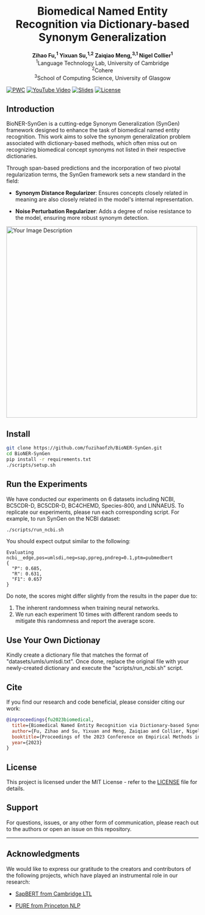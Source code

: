 # <div align="center">Biomedical Named Entity Recognition via Dictionary-based Synonym Generalization</div>
<div align="center"><b>Zihao Fu,<sup>1</sup> Yixuan Su,<sup>1,2</sup> Zaiqiao Meng,<sup>3,1</sup> Nigel Collier<sup>1</sup></b></div>

<div align="center">
<sup>1</sup>Language Technology Lab, University of Cambridge<br>
<sup>2</sup>Cohere<br>
<sup>3</sup>School of Computing Science, University of Glasgow
</div>

[![PWC](https://img.shields.io/badge/%F0%9F%93%8E%20arXiv-Paper-red)](https://arxiv.org/pdf/2305.13066.pdf)
[![YouTube Video](https://img.shields.io/badge/YouTube-Video-red.svg)](https://www.youtube.com/watch?v=mk0dSobus1s)
[![Slides](https://img.shields.io/badge/View-Slides-green.svg)](https://github.com/fuzihaofzh/BioNER-SynGen/blob/main/BioNER-slides.pdf)
[![License](https://img.shields.io/badge/License-MIT-blue.svg)](https://opensource.org/licenses/MIT)


## Introduction
BioNER-SynGen is a cutting-edge Synonym Generalization (SynGen) framework designed to enhance the task of biomedical named entity recognition. This work aims to solve the synonym generalization problem associated with dictionary-based methods, which often miss out on recognizing biomedical concept synonyms not listed in their respective dictionaries.

Through span-based predictions and the incorporation of two pivotal regularization terms, the SynGen framework sets a new standard in the field:

- **Synonym Distance Regularizer**: Ensures concepts closely related in meaning are also closely related in the model's internal representation.
  
- **Noise Perturbation Regularizer**: Adds a degree of noise resistance to the model, ensuring more robust synonym detection.

<img width="500" src="https://github.com/fuzihaofzh/BioNER-SynGen/assets/1419566/af77dc1b-7b04-41b6-aca9-778694d26ecd" alt="Your Image Description">


## Install 

```bash
git clone https://github.com/fuzihaofzh/BioNER-SynGen.git
cd BioNER-SynGen
pip install -r requirements.txt
./scripts/setup.sh
```

## Run the Experiments

We have conducted our experiments on 6 datasets including NCBI, BC5CDR-D, BC5CDR-D, BC4CHEMD, Species-800, and LINNAEUS. To replicate our experiments, please run each corresponding script. For example, to run SynGen on the NCBI dataset:

```bash
./scripts/run_ncbi.sh
```

You should expect output similar to the following:

```
Evaluating ncbi__edge,pos=umlsdi,neg=sap,ppreg,pndreg=0.1,ptm=pubmedbert
{
  "P": 0.685,
  "R": 0.631,
  "F1": 0.657
}
```

Do note, the scores might differ slightly from the results in the paper due to:

1. The inherent randomness when training neural networks.
2. We run each experiment 10 times with different random seeds to mitigate this randomness and report the average score.

## Use Your Own Dictionay
Kindly create a dictionary file that matches the format of "datasets/umls/umlsdi.txt". Once done, replace the original file with your newly-created dictionary and execute the "scripts/run_ncbi.sh" script.

## Cite
If you find our research and code beneficial, please consider citing our work:

```bibtex
@inproceedings{fu2023biomedical,
  title={Biomedical Named Entity Recognition via Dictionary-based Synonym Generalization},
  author={Fu, Zihao and Su, Yixuan and Meng, Zaiqiao and Collier, Nigel},
  booktitle={Proceedings of the 2023 Conference on Empirical Methods in Natural Language Processing (EMNLP)},
  year={2023}
}
```

## License
This project is licensed under the MIT License - refer to the [LICENSE](LICENSE) file for details.

## Support
For questions, issues, or any other form of communication, please reach out to the authors or open an issue on this repository.

---

## Acknowledgments

We would like to express our gratitude to the creators and contributors of the following projects, which have played an instrumental role in our research:

- [SapBERT from Cambridge LTL](https://github.com/cambridgeltl/sapbert)

- [PURE from Princeton NLP](https://github.com/princeton-nlp/PURE) 
